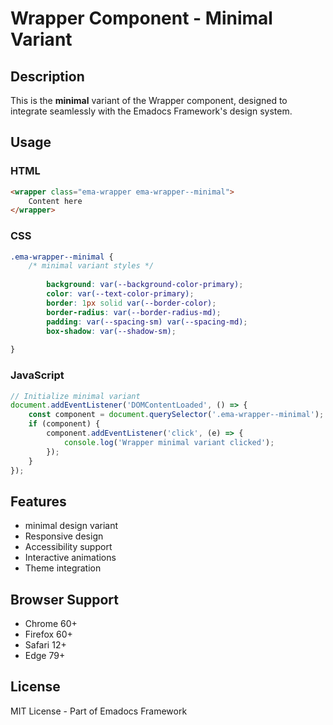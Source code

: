 # Wrapper Component - Minimal Variant

## Description
This is the **minimal** variant of the Wrapper component, designed to integrate seamlessly with the Emadocs Framework's design system.

## Usage

### HTML
```html
<wrapper class="ema-wrapper ema-wrapper--minimal">
    Content here
</wrapper>
```

### CSS
```css
.ema-wrapper--minimal {
    /* minimal variant styles */
    
        background: var(--background-color-primary);
        color: var(--text-color-primary);
        border: 1px solid var(--border-color);
        border-radius: var(--border-radius-md);
        padding: var(--spacing-sm) var(--spacing-md);
        box-shadow: var(--shadow-sm);
    
}
```

### JavaScript
```javascript
// Initialize minimal variant
document.addEventListener('DOMContentLoaded', () => {
    const component = document.querySelector('.ema-wrapper--minimal');
    if (component) {
        component.addEventListener('click', (e) => {
            console.log('Wrapper minimal variant clicked');
        });
    }
});
```

## Features
- minimal design variant
- Responsive design
- Accessibility support
- Interactive animations
- Theme integration

## Browser Support
- Chrome 60+
- Firefox 60+
- Safari 12+
- Edge 79+

## License
MIT License - Part of Emadocs Framework
